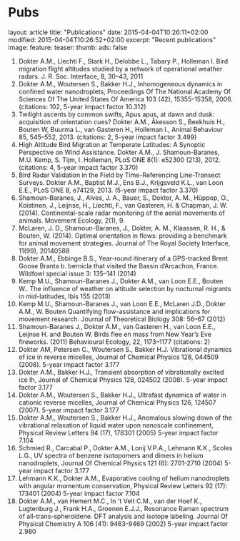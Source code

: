 --- 
--- 

# Pubs 

layout: article 
title: "Publications" 
date: 2015-04-04T10:26:11+02:00 
modified: 2015-04-04T10:26:52+02:00 
excerpt: "Recent publications" 
image: 
  feature: 
  teaser: 
  thumb: 
ads: false 

1.	Dokter A.M., Liechti F., Stark H., Delobbe L., Tabary P., Holleman I. Bird migration flight altitudes studied by a network of operational weather radars. J. R. Soc. Interface, 8, 30–43, 2011
2.	Dokter A.M., Woutersen S., Bakker H.J., Inhomogeneous dynamics in confined water nanodroplets, Proceedings Of The National Academy Of Sciences Of The United States Of America 103 (42), 15355-15358, 2006. (citations: 102, 5-year impact factor 10.312)
3.	Twilight ascents by common swifts, Apus apus, at dawn and dusk: acquisition of orientation cues? Dokter A.M., Åkesson S., Beekhuis H., Bouten W, Buurma L., van Gasteren H., Holleman I., Animal Behaviour 85, 545–552, 2013. (citations: 2, 5-year impact factor 3.499)
4.	High Altitude Bird Migration at Temperate Latitudes: A Synoptic Perspective on Wind Assistance. Dokter A.M., J. Shamoun-Baranes, M.U. Kemp, S. Tijm, I. Holleman, PLoS ONE 8(1): e52300 (213), 2012. (citations: 4, 5-year impact factor 3.370)
5.	Bird Radar Validation in the Field by Time-Referencing Line-Transect Surveys.
Dokter A.M., Baptist M.J., Ens B.J., Krijgsveld K.L., van Loon E.E., PLoS ONE 8, e74129, 2013. (5-year impact factor 3.370)
6.	Shamoun-Baranes, J., Alves, J. A., Bauer, S., Dokter, A. M., Hüppop, O., Koistinen, J., Leijnse, H., Liechti, F., van Gasteren, H. & Chapman, J. W. (2014). Continental-scale radar monitoring of the aerial movements of animals. Movement Ecology, 2(1), 9.
7.	McLaren, J. D., Shamoun-Baranes, J., Dokter, A. M., Klaassen, R. H., & Bouten, W. (2014). Optimal orientation in flows: providing a benchmark for animal movement strategies. Journal of The Royal Society Interface, 11(99), 20140588
8.	Dokter A.M., Ebbinge B.S., Year-round itinerary of a GPS-tracked Brent Goose Branta b. bernicla that visited the Bassin d’Arcachon, France. Wildfowl special issue 3: 135–141 (2014)
9.	Kemp M.U., Shamoun-Baranes J., Dokter A.M., van Loon E.E., Bouten W.. The influence of weather on altitude selection by nocturnal migrants in mid-latitudes, Ibis 155 (2013) 
10.	Kemp M.U., Shamoun-Baranes J., van Loon E.E., McLaren J.D., Dokter A.M., W. Bouten Quantifying flow-assistance and implications for movement research. Journal of Theoretical Biology 308: 56–67 (2012) 
11.	Shamoun-Baranes J., Dokter A.M., van Gasteren H., van Loon E.E., Leijnse H. and Bouten W. Birds flee en mass from New Year’s Eve fireworks. (2011) Behavioural Ecology, 22, 1173–1177 (citations: 2)
12.	Dokter AM, Petersen C.,  Woutersen S., Bakker H.J. Vibrational dynamics of ice in reverse micelles, Journal of Chemical Physics 128, 044509 (2008). 5-year impact factor 3.177
13.	Dokter A.M., Bakker H.J., Transient absorption of vibrationally excited ice Ih, Journal of Chemical Physics 128, 024502 (2008). 5-year impact factor 3.177
14.	Dokter A.M., Woutersen S., Bakker H.J., Ultrafast dynamics of water in cationic reverse micelles, Journal of Chemical Physics 126, 124507 (2007). 5-year impact factor 3.177
15.	Dokter A.M., Woutersen S., Bakker H.J., Anomalous slowing down of the vibrational relaxation of liquid water upon nanoscale confinement, Physical Review Letters 94 (17), 178301 (2005) 5-year impact factor 7.104
16.	Schmied R., Carcabal P., Dokter A.M., Lonij V.P.A., Lehmann K.K., Scoles L.G., UV spectra of benzene isotopomers and dimers in helium nanodroplets, Journal Of Chemical Physics 121 (6): 2701-2710 (2004) 5-year impact factor 3.177
17.	Lehmann K.K., Dokter A.M., Evaporative cooling of helium nanodroplets with angular momentum conservation, Physical Review Letters 92 (17): 173401 (2004) 5-year impact factor 7.104
18.	Dokter A.M., van Hemert M.C., In 't Velt C.M., van der Hoef K., Lugtenburg J., Frank H.A., Groenen E.J.J., Resonance Raman spectrum of all-trans-spheroidene. DFT analysis and isotope labeling. Journal Of Physical Chemistry A 106 (41): 9463-9469 (2002) 5-year impact factor 2.980

